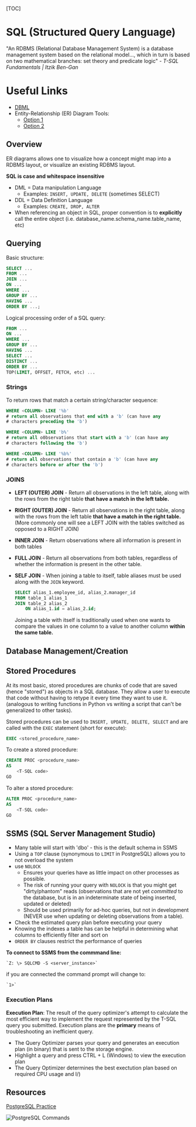 [TOC]

# SQL (Structured Query Language)

"An RDBMS (Relational Database Management System) is a database management system based on the relational model...,
which in turn is based on two mathematical branches: set theory and predicate logic" - *T-SQL Fundamentals | Itzik
Ben-Gan*

# Useful Links

* [DBML](https://www.dbml.org/home/#intro)
* Entity-Relationship (ER) Diagram Tools:
    * [Option 1](https://dbdiagram.io/home)
    * [Option 2](https://erdplus.com/#/)

## Overview

ER diagrams allows one to visualize how a concept might map into a  RDBMS layout, or visualize an existing RDBMS layout.

**SQL is case and whitespace insensitive**

* DML = Data manipulation Language
    * Examples: `INSERT, UPDATE, DELETE` (sometimes SELECT)
* DDL = Data Definition Language
    * Examples: `CREATE, DROP, ALTER`
* When referencing an object in SQL, proper convention is to **explicitly** call the entire object (i.e.
  database_name.schema_name.table_name, etc)

## Querying

Basic structure:

```SQL
SELECT ...
FROM ...
JOIN ...
ON ...
WHERE ...
GROUP BY ...
HAVING ...
ORDER BY ...;
```

Logical processing order of a SQL query:

```SQL
FROM ...
ON ...
WHERE ...
GROUP BY ...
HAVING ...
SELECT ...
DISTINCT ...
ORDER BY ...
TOP(LIMIT, OFFSET, FETCH, etc) ...
```

### Strings

To return rows that match a certain string/character sequence:

```SQL
WHERE <COLUMN> LIKE '%b'
# return all observations that end with a 'b' (can have any
# characters preceding the 'b')
```
```SQL
WHERE <COLUMN> LIKE 'b%'
# return all o0bservations that start with a 'b' (can have any
# characters following the 'b')
```
```SQL
WHERE <COLUMN> LIKE '%b%'
# return all observations that contain a 'b' (can have any
# characters before or after the 'b')
```

### JOINS

* **LEFT (OUTER) JOIN** - Return all observations in the left table, along with the rows from the right table **that have a match in the left table.**

* **RIGHT (OUTER) JOIN** - Return all observations in the right table, along with the rows from the left table **that have a match in the right table.** (More commonly one will see a LEFT JOIN with the tables switched as opposed to a RIGHT JOIN)

* **INNER JOIN** -  Return observations where all information is present in both tables

* **FULL JOIN** - Return all observations from both tables, regardless of whether the information is present in the other table.

* **SELF JOIN** - When joining a table to itself, table aliases must be used along with the `JOIN` keyword.

    ```SQL
    SELECT alias_1.employee_id, alias_2.manager_id
    FROM table_1 alias_1
    JOIN table_2 alias_2
        ON alias_1.id = alias_2.id;
    ```
    Joining a table with itself is traditionally used when one wants to compare the values in one column to a value to another column **within the same table.**

## Database Management/Creation

## Stored Procedures

At its most basic, stored procedures are chunks of code that are saved (hence "stored") as objects in a SQL database.
They allow a user to execute that code without having to retype it every time they want to use it. (analogous to writing
functions in Python vs writing a script that can't be generalized to other tasks).

Stored procedures can be used to `INSERT, UPDATE, DELETE, SELECT` and are called with the `EXEC` statement (short for
execute):

```SQL
EXEC <stored_procedure_name>
```

To create a stored procedure:
```SQL
CREATE PROC <procedure_name>
AS
    <T-SQL code>
GO
```

To alter a stored procedure:
```SQL
ALTER PROC <procedure_name>
AS
    <T-SQL code>
GO
```

## SSMS (SQL Server Management Studio)

* Many table will start with 'dbo' - this is the default schema in SSMS
* Using a `TOP` clause (synonymous to `LIMIT` in PostgreSQL) allows you to not overload the system
* use `NOLOCK`
  * Ensures your queries have as little impact on other processes as possible.
  * The risk of running your query with `NOLOCK` is that you might get "dirty/phantom" reads (observations that are not
    yet *committed* to the database, but is in an indeterminate state of being inserted, updated or deleted)
  * Should be used primarily for ad-hoc queries, but not in development (NEVER use when updating or deleting
    observations from a table).
* Check the estimated query plan before executing your query
* Knowing the indexes a table has can be helpful in determining what columns to efficiently filter and sort on
* `ORDER BY` clauses restrict the performance of queries


**To connect to SSMS from the commmand line:**

    `Z: \> SQLCMD -S <server_instance>`

if you are connected the command prompt will change to:

    `1>`


### Execution Plans

**Execution Plan**: The result of the query optimizer's attempt to calculate the most efficient way to implement the
request represented by the T-SQL query you submitted. Execution plans are the **primary** means of troubleshooting an
inefficient query.

* The Query Optimizer parses your query and generates an execution plan (in binary) that is sent to the storage engine.
* Highlight a query and press CTRL + L (Windows) to view the execution plan
* The Query Optimizer determines the best exectution plan based on required CPU usage and I/)



## Resources

[PostgreSQL Practice](https://pgexercises.com/)

![PostgreSQL Commands](images/psql_commands.png)
